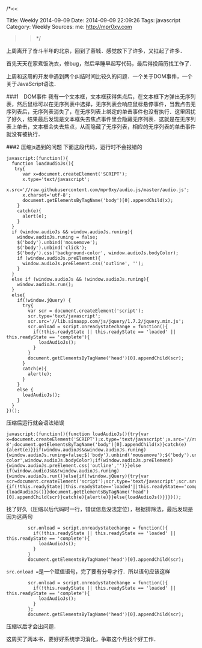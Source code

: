 /*<<

 Title: Weekly 2014-09-09
 Date: 2014-09-09 22:09:26
 Tags: javascript
 Category: Weekly
 Sources:
   me: http://mpr0xy.com
>>*/


上周离开了奋斗半年的北京，回到了蓉城．感觉放下了许多，又扛起了许多．

首先天天在家煮饭洗衣，修bug，然后早睡早起写代码，最后得投简历找工作了．

上周和这周的开发中遇到两个纠结时间比较久的问题．一个关于DOM事件，一个关于JavaScript语法．

###1　DOM事件
我有一个文本框，文本框获得焦点后，在文本框下方弹出无序列表，然后鼠标可以在无序列表中选择，无序列表会响应鼠标悬停事件，当我点击无序列表后，无序列表消失了，在无序列表上绑定的单击事件也没有执行．这里困扰了好久，结果最后发现是文本框失去焦点事件里会隐藏无序列表．这就是在无序列表上单击，文本框会失去焦点，从而隐藏了无序列表，相应的无序列表的单击事件就没有被执行．


###2  压缩js遇到的问题
下面这段代码，运行时不会报错的
```
javascript:(function(){
  function loadAudioJs(){
   try{
      var x=document.createElement('SCRIPT');
      x.type='text/javascript';
      x.src='//raw.githubusercontent.com/mpr0xy/audio.js/master/audio.js';
      x.charset='utf-8';
      document.getElementsByTagName('body')[0].appendChild(x);
    }
    catch(e){
      alert(e);
    } 
  }
  if (window.audioJs && window.audioJs.runing){
    window.audioJs.runing = false;
    $('body').unbind('mousemove');
    $('body').unbind('click');
    $('body').css('background-color', window.audioJs.bodyColor);
    if (window.audioJs.preElement){
      window.audioJs.preElement.css('outline', '');  
    } 
  }
  else if (window.audioJs && !window.audioJs.runing){
    window.audioJs.run();
  }
  else{
    if(!window.jQuery) {
      try{
        var scr = document.createElement('script');
        scr.type='text/javascript';
        scr.src='//lib.sinaapp.com/js/jquery/1.7.2/jquery.min.js';
        scr.onload = script.onreadystatechange = function(){
          if(!this.readyState || this.readyState == 'loaded' || this.readyState == 'complete'){
            loadAudioJs();
          }
        }
        document.getElementsByTagName('head')[0].appendChild(scr);
      }
      catch(e){
        alert(e);
      }
    }
    else {
      loadAudioJs();
    }   
  }
})();
```

压缩后运行就会语法错误
```
javascript:(function(){function loadAudioJs(){try{var x=document.createElement('SCRIPT');x.type='text/javascript';x.src='//raw.githubusercontent.com/mpr0xy/audio.js/master/audio.js';x.charset='utf-8';document.getElementsByTagName('body')[0].appendChild(x)}catch(e){alert(e)}}if(window.audioJs&&window.audioJs.runing){window.audioJs.runing=false;$('body').unbind('mousemove');$('body').unbind('click');$('body').css('background-color',window.audioJs.bodyColor);if(window.audioJs.preElement){window.audioJs.preElement.css('outline','')}}else if(window.audioJs&&!window.audioJs.runing){window.audioJs.run()}else{if(!window.jQuery){try{var scr=document.createElement('script');scr.type='text/javascript';scr.src='//lib.sinaapp.com/js/jquery/1.7.2/jquery.min.js';scr.onload=script.onreadystatechange=function(){if(!this.readyState||this.readyState=='loaded'||this.readyState=='complete'){loadAudioJs()}}document.getElementsByTagName('head')[0].appendChild(scr)}catch(e){alert(e)}}else{loadAudioJs()}}})();
```

找了好久（压缩以后代码时一行，错误信息没法定位），根据排除法，最后发现是因为这两句
```
        scr.onload = script.onreadystatechange = function(){
          if(!this.readyState || this.readyState == 'loaded' || this.readyState == 'complete'){
            loadAudioJs();
          }
        }
        document.getElementsByTagName('head')[0].appendChild(scr);
```

```src.onload =```是一个赋值语句，完了要有分号才行．所以语句应该这样

```
        scr.onload = script.onreadystatechange = function(){
          if(!this.readyState || this.readyState == 'loaded' || this.readyState == 'complete'){
            loadAudioJs();
          }
        };
        document.getElementsByTagName('head')[0].appendChild(scr);
``` 
压缩以后才会出问题．


这周买了两本书，要好好系统学习消化，争取这个月找个好工作．